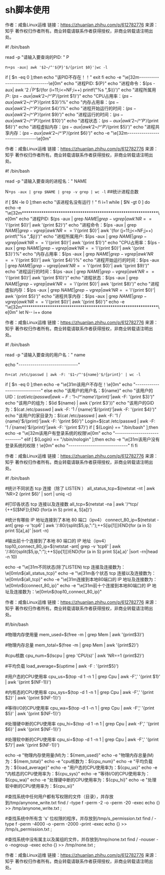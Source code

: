 
#  sh脚本使用 


作者：咸鱼Linux运维
链接：https://zhuanlan.zhihu.com/p/612782776
来源：知乎
著作权归作者所有。商业转载请联系作者获得授权，非商业转载请注明出处。

#! /bin/bash

read -p "请输入要查询的PID: " P

n=`ps -aux| awk '$2~/^'${P}'$/{print $0}'|wc -l`

if [ $n -eq 0 ];then
 echo "该PID不存在！！"
 exit
fi
echo -e "\e[32m--------------------------------\e[0m"
echo "进程PID: ${P}"
echo "进程命令：$(ps -aux| awk '$2~/^'$P'$/{for (i=11;i<=NF;i++) printf("%s ",$i)}')"
echo "进程所属用户: $(ps -aux| awk '$2~/^'$P'$/{print $1}')"
echo "CPU占用率：$(ps -aux| awk '$2~/^'$P'$/{print $3}')%"
echo "内存占用率：$(ps -aux| awk '$2~/^'$P'$/{print $4}')%"
echo "进程开始运行的时间：$(ps -aux| awk '$2~/^'$P'$/{print $9}')"
echo "进程运行的时间：$(ps -aux| awk '$2~/^'$P'$/{print $10}')"
echo "进程状态：$(ps -aux| awk '$2~/^'$P'$/{print $8}')"
echo "进程虚拟内存：$(ps -aux| awk '$2~/^'$P'$/{print $5}')"
echo "进程共享内存：$(ps -aux| awk '$2~/^'$P'$/{print $6}')"
echo -e "\e[32m--------------------------------\e[0m"




作者：咸鱼Linux运维
链接：https://zhuanlan.zhihu.com/p/612782776
来源：知乎
著作权归作者所有。商业转载请联系作者获得授权，非商业转载请注明出处。

#! /bin/bash

read -p "请输入要查询的进程名：" NAME

N=`ps -aux | grep $NAME | grep -v grep | wc -l` ##统计进程总数

if [ $N -le 0 ];then
  echo "该进程名没有运行！"
fi
i=1
while [ $N -gt 0 ]
do
  echo -e "\e[32m***************************************************************\e[0m"
  echo "进程PID: $(ps -aux | grep $NAME | grep -v grep | awk 'NR=='$i'{print $0}'| awk '{print $2}')"
  echo "进程命令：$(ps -aux | grep $NAME | grep -v grep | awk 'NR=='$i'{print $0}'| awk '{for (j=11;j<=NF;j++) printf("%s ",$j)}')"
  echo "进程所属用户: $(ps -aux | grep $NAME | grep -v grep | awk 'NR=='$i'{print $0}'| awk '{print $1}')"
  echo "CPU占用率：$(ps -aux | grep $NAME | grep -v grep | awk 'NR=='$i'{print $0}'| awk '{print $3}')%"
  echo "内存占用率：$(ps -aux | grep $NAME | grep -v grep | awk 'NR=='$i'{print $0}'| awk '{print $4}')%"
  echo "进程开始运行的时间：$(ps -aux | grep $NAME | grep -v grep | awk 'NR=='$i'{print $0}'| awk '{print $9}')"
  echo "进程运行的时间：$(ps -aux | grep $NAME | grep -v grep | awk 'NR=='$i'{print $0}'| awk '{print $10}')"
  echo "进程状态：$(ps -aux | grep $NAME | grep -v grep | awk 'NR=='$i'{print $0}'| awk '{print $8}')"
  echo "进程虚拟内存：$(ps -aux | grep $NAME | grep -v grep | awk 'NR=='$i'{print $0}'| awk '{print $5}')"
  echo "进程共享内存：$(ps -aux | grep $NAME | grep -v grep | awk 'NR=='$i'{print $0}'| awk '{print $6}')"
  echo -e "\e[32m***************************************************************\e[0m"
  let N-- i++
done




作者：咸鱼Linux运维
链接：https://zhuanlan.zhihu.com/p/612782776
来源：知乎
著作权归作者所有。商业转载请联系作者获得授权，非商业转载请注明出处。

#! /bin/bash

read -p "请输入要查询的用户名：" name

echo "------------------------------"

n=`cat /etc/passwd | awk -F: '$1~/^'${name}'$/{print}' | wc -l`

if [ $n -eq 0 ];then
echo -e "\e[31m该用户不存在！\e[0m"
echo "------------------------------"
else
  echo "该用户的用户名：${name}"
  echo "该用户的UID：$(cat /etc/passwd | awk -F: '$1~/^'${name}'$/{print}'|awk -F: '{print $3}')"
  echo "该用户的组为：$(id ${name} | awk {'print $3'})"
  echo "该用户的GID为：$(cat /etc/passwd | awk -F: '$1~/^'${name}'$/{print}'|awk -F: '{print $4}')"
  echo "该用户的家目录为：$(cat /etc/passwd | awk -F: '$1~/^'${name}'$/{print}'|awk -F: '{print $6}')"
  Login=$(cat /etc/passwd | awk -F: '$1~/^'${name}'$/{print}'|awk -F: '{print $7}')
  if [ ${Login} == "/bin/bash" ];then
  echo -e "\e[32m该用户有登录系统的权限\e[0m"
  echo "------------------------------"
  elif [ ${Login} == "/sbin/nologin" ];then
  echo -e "\e[31m该用户没有登录系统的权限！\e[0m"
  echo "------------------------------"
  fi
fi



作者：咸鱼Linux运维
链接：https://zhuanlan.zhihu.com/p/612782776
来源：知乎
著作权归作者所有。商业转载请联系作者获得授权，非商业转载请注明出处。

#! /bin/bash

#统计不同状态 tcp 连接（除了 LISTEN ）
all_status_tcp=$(netstat -nt | awk 'NR>2 {print $6}' | sort | uniq -c)

#打印各状态 tcp 连接以及连接数
all_tcp=$(netstat -na | awk '/^tcp/ {++S[$NF]};END {for(a in S) print a, S[a]}')


#统计有哪些 IP 地址连接到了本地 80 端口（ipv4）
connect_80_ip=$(netstat -ant| grep -v 'tcp6' | awk '/:80/{split($5,ip,":");++S[ip[1]]}END{for (a in S) print S[a],a}' |sort -n)


#输出前十个连接到了本地 80 端口的 IP 地址（ipv4）
top10_connect_80_ip=$(netstat -ant| grep -v 'tcp6' | awk '/:80/{split($5,ip,":");++S[ip[1]]}END{for (a in S) print S[a],a}' |sort -rn|head -n 10)


echo -e "\e[31m不同状态(除了LISTEN) tcp 连接及连接数为：\e[0m\n${all_status_tcp}"
echo -e "\e[31m各个状态 tcp 连接以及连接数为：\e[0m\n${all_tcp}"
echo -e "\e[31m连接到本地80端口的 IP 地址及连接数为：\e[0m\n${connect_80_ip}"
echo -e "\e[31m前十个连接到本地80端口的 IP 地址及连接数为：\e[0m\n${top10_connect_80_ip}"







作者：咸鱼Linux运维
链接：https://zhuanlan.zhihu.com/p/612782776
来源：知乎
著作权归作者所有。商业转载请联系作者获得授权，非商业转载请注明出处。

#!/bin/bash

#物理内存使用量
mem_used=$(free -m | grep Mem | awk '{print$3}')

#物理内存总量
mem_total=$(free -m | grep Mem | awk '{print$2}')

#cpu核数
cpu_num=$(lscpu  | grep 'CPU(s)' | awk 'NR==1 {print$2}')

#平均负载
load_average=$(uptime  | awk -F : '{print$5}')

#用户态的CPU使用率
cpu_us=$(top -d 1 -n 1 | grep Cpu | awk -F',' '{print $1}' | awk '{print $(NF-1)}')

#内核态的CPU使用率
cpu_sys=$(top -d 1 -n 1 | grep Cpu | awk -F',' '{print $2}' | awk '{print $(NF-1)}')

#等待I/O的CPU使用率
cpu_wa=$(top -d 1 -n 1 | grep Cpu | awk -F',' '{print $5}' | awk '{print $(NF-1)}')

#处理硬中断的CPU使用率
cpu_hi=$(top -d 1 -n 1 | grep Cpu | awk -F',' '{print $6}' | awk '{print $(NF-1)}')

#处理软中断的CPU使用率
cpu_si=$(top -d 1 -n 1 | grep Cpu | awk -F',' '{print $7}'| awk '{print $(NF-1)}')

echo -e "物理内存使用量(M)为：${mem_used}"
echo -e "物理内存总量(M)为：${mem_total}"
echo -e "cpu核数为：${cpu_num}"
echo -e "平均负载为：${load_average}"
echo -e "用户态的CPU使用率为：${cpu_us}"
echo -e "内核态的CPU使用率为：${cpu_sys}"
echo -e "等待I/O的CPU使用率为：${cpu_wa}"
echo -e "处理硬中断的CPU使用率为：${cpu_hi}"
echo -e "处理软中断的CPU使用率为：${cpu_si}"




#查找系统中任何用户都有写权限的文件（目录），并存放到/tmp/anynone_write.txt
find / -type f -perm -2 -o -perm -20 -exec echo {} >> /tmp/anynone_write.txt   \;

#查找系统中所有含 's' 位权限的程序，并存放到/tmp/s_permission.txt
find / -type f -perm -4000 -o -perm -2000 -print -exec echo {} >> /tmp/s_permission.txt  \;

#查找系统中没有属主以及属组的文件，并存放到/tmp/none.txt
find / -nouser -o -nogroup -exec echo {} >> /tmp/none.txt  \;

作者：咸鱼Linux运维
链接：https://zhuanlan.zhihu.com/p/612782776
来源：知乎
著作权归作者所有。商业转载请联系作者获得授权，非商业转载请注明出处。